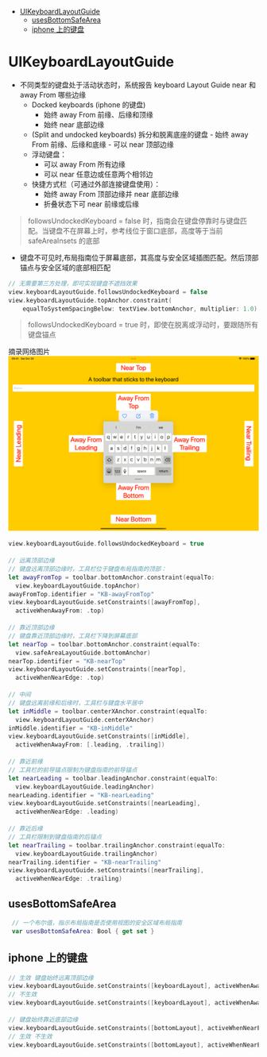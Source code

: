 <!-- @import "[TOC]" {cmd="toc" depthFrom=1 depthTo=6 orderedList=false} -->

<!-- code_chunk_output -->

- [UIKeyboardLayoutGuide](#uikeyboardlayoutguide)
  - [usesBottomSafeArea](#usesbottomsafearea)
  - [iphone 上的键盘](#iphone-上的键盘)

<!-- /code_chunk_output -->

# UIKeyboardLayoutGuide

- 不同类型的键盘处于活动状态时，系统报告 keyboard Layout Guide near 和 away From 哪些边缘
  - Docked keyboards (iphone 的键盘)
    - 始终 away From 前缘、后缘和顶缘
    - 始终 near 底部边缘
  - (Split and undocked keyboards) 拆分和脱离底座的键盘
        - 始终 away From 前缘、后缘和底缘
        - 可以 near 顶部边缘
  - 浮动键盘：
    - 可以 away From 所有边缘
    - 可以 near 任意边或任意两个相邻边
  - 快捷方式栏（可通过外部连接键盘使用）：
    - 始终 away From 顶部边缘并 near 底部边缘
    - 折叠状态下可 near 前缘或后缘

> followsUndockedKeyboard = false 时，指南会在键盘停靠时与键盘匹配。当键盘不在屏幕上时，参考线位于窗口底部，高度等于当前 safeAreaInsets 的底部

- 键盘不可见时,布局指南位于屏幕底部，其高度与安全区域插图匹配。然后顶部锚点与安全区域的底部相匹配

```swift
// 无需要第三方处理，即可实现键盘不遮挡效果
view.keyboardLayoutGuide.followsUndockedKeyboard = false
view.keyboardLayoutGuide.topAnchor.constraint(
    equalToSystemSpacingBelow: textView.bottomAnchor, multiplier: 1.0).isActive = true
```

> followsUndockedKeyboard = true 时，即使在脱离或浮动时，要跟随所有键盘锚点

摘录网络图片
![Alt text](image.png)

```swift
view.keyboardLayoutGuide.followsUndockedKeyboard = true

// 远离顶部边缘
// 键盘远离顶部边缘时，工具栏位于键盘布局指南的顶部：
let awayFromTop = toolbar.bottomAnchor.constraint(equalTo:
  view.keyboardLayoutGuide.topAnchor)
awayFromTop.identifier = "KB-awayFromTop"
view.keyboardLayoutGuide.setConstraints([awayFromTop],
  activeWhenAwayFrom: .top)

// 靠近顶部边缘
// 键盘靠近顶部边缘时，工具栏下降到屏幕底部
let nearTop = toolbar.bottomAnchor.constraint(equalTo:
  view.safeAreaLayoutGuide.bottomAnchor)
nearTop.identifier = "KB-nearTop"
view.keyboardLayoutGuide.setConstraints([nearTop],
  activeWhenNearEdge: .top)

// 中间
// 键盘远离前缘和后缘时，工具栏与键盘水平居中
let inMiddle = toolbar.centerXAnchor.constraint(equalTo:
  view.keyboardLayoutGuide.centerXAnchor)
inMiddle.identifier = "KB-inMiddle"
view.keyboardLayoutGuide.setConstraints([inMiddle],
  activeWhenAwayFrom: [.leading, .trailing])

// 靠近前缘
// 工具栏的前导锚点限制为键盘指南的前导锚点
let nearLeading = toolbar.leadingAnchor.constraint(equalTo:
  view.keyboardLayoutGuide.leadingAnchor)
nearLeading.identifier = "KB-nearLeading"
view.keyboardLayoutGuide.setConstraints([nearLeading],
  activeWhenNearEdge: .leading)

// 靠近后缘
// 工具栏限制到键盘指南的后锚点
let nearTrailing = toolbar.trailingAnchor.constraint(equalTo:
  view.keyboardLayoutGuide.trailingAnchor)
nearTrailing.identifier = "KB-nearTrailing"
view.keyboardLayoutGuide.setConstraints([nearTrailing],
  activeWhenNearEdge: .trailing)
```

## usesBottomSafeArea 

```swift
 // 一个布尔值，指示布局指南是否使用视图的安全区域布局指南
 var usesBottomSafeArea: Bool { get set }
```

## iphone 上的键盘

```swift
// 生效 键盘始终远离顶部边缘
view.keyboardLayoutGuide.setConstraints([keyboardLayout], activeWhenAwayFrom: .top) 
// 不生效
view.keyboardLayoutGuide.setConstraints([keyboardLayout], activeWhenAwayFrom: .top) 

// 键盘始终靠近底部边缘
view.keyboardLayoutGuide.setConstraints([bottomLayout], activeWhenNearEdge: .bottom)
// 生效 不生效
view.keyboardLayoutGuide.setConstraints([bottomLayout], activeWhenNearEdge: .bottom)
```